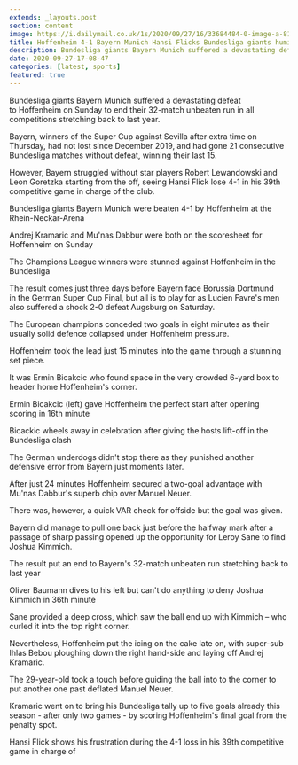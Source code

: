```yaml
---
extends: _layouts.post
section: content
image: https://i.dailymail.co.uk/1s/2020/09/27/16/33684484-0-image-a-81_1601219436386.jpg 
title: Hoffenheim 4-1 Bayern Munich Hansi Flicks Bundesliga giants humiliated 
description: Bundesliga giants Bayern Munich suffered a devastating defeat to Hoffenheim on Sunday to end their 32-match unbeaten run in all competitions stretching back to last year. 
date: 2020-09-27-17-08-47 
categories: [latest, sports] 
featured: true 
--- 
```

Bundesliga giants Bayern Munich suffered a devastating defeat to Hoffenheim on Sunday to end their 32-match unbeaten run in all competitions stretching back to last year.

Bayern, winners of the Super Cup against Sevilla after extra time on Thursday, had not lost since December 2019, and had gone 21 consecutive Bundesliga matches without defeat, winning their last 15. 

However, Bayern struggled without star players Robert Lewandowski and Leon Goretzka starting from the off, seeing Hansi Flick lose 4-1 in his 39th competitive game in charge of the club.   

 

Bundesliga giants Bayern Munich were beaten 4-1 by Hoffenheim at the Rhein-Neckar-Arena

Andrej Kramaric and Mu'nas Dabbur were both on the scoresheet for Hoffenheim on Sunday 

The Champions League winners were stunned against Hoffenheim in the Bundesliga 

The result comes just three days before Bayern face Borussia Dortmund in the German Super Cup Final, but all is to play for as Lucien Favre's men also suffered a shock 2-0 defeat Augsburg on Saturday. 

The European champions conceded two goals in eight minutes as their usually solid defence collapsed under Hoffenheim pressure. 

Hoffenheim took the lead just 15 minutes into the game through a stunning set piece.

It was Ermin Bicakcic who found space in the very crowded 6-yard box to header home Hoffenheim's corner.

Ermin Bicakcic (left) gave Hoffenheim the perfect start after opening scoring in 16th minute

Bicackic wheels away in celebration after giving the hosts lift-off in the Bundesliga clash

The German underdogs didn't stop there as they punished another defensive error from Bayern just moments later.

After just 24 minutes Hoffenheim secured a two-goal advantage with Mu'nas Dabbur's superb chip over Manuel Neuer.

There was, however, a quick VAR check for offside but the goal was given.

Bayern did manage to pull one back just before the halfway mark after a passage of sharp passing opened up the opportunity for Leroy Sane to find Joshua Kimmich.

The result put an end to Bayern's 32-match unbeaten run stretching back to last year

Oliver Baumann dives to his left but can't do anything to deny Joshua Kimmich in 36th minute

Sane provided a deep cross, which saw the ball end up with Kimmich – who curled it into the top right corner.

Nevertheless, Hoffenheim put the icing on the cake late on, with super-sub Ihlas Bebou ploughing down the right hand-side and laying off Andrej Kramaric. 

The 29-year-old took a touch before guiding the ball into to the corner to put another one past deflated Manuel Neuer. 

Kramaric went on to bring his Bundesliga tally up to five goals already this season - after only two games - by scoring Hoffenheim's final goal from the penalty spot.  

Hansi Flick shows his frustration during the 4-1 loss in his 39th competitive game in charge of


